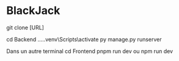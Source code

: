 # BlackJack

git clone [URL]

cd Backend
..\..\.venv\Scripts\activate
py manage.py runserver

Dans un autre terminal
cd Frontend
pnpm run dev
ou npm run dev
